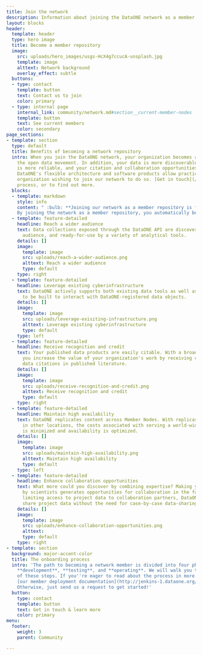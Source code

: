 ```yaml
---
title: Join the network
description: Information about joining the DataONE network as a member node
layout: blocks
header:
  template: header
  type: hero image
  title: Become a member repository
  image:
    src: uploads/hero_images/usgs-HcX4g7ccucA-unsplash.jpg
    template: image
    alttext: Network background
    overlay_effect: subtle
  buttons:
  - type: contact
    template: button
    text: Contact us to join
    color: primary
  - type: internal page
    internal_link: community/network.md#section__current-member-nodes
    template: button
    text: See current members
    color: secondary
page_sections:
- template: section
  type: default
  title: Benefits of becoming a network repository
  intro: When you join the DataONE network, your organization becomes a leader in
    the open data movement. In addition, your data is more discoverable, your infrastructure
    is more reliable, and your citation and collaboration opportunities are bolstered.
    DataONE's flexible architecture and software products allow practically any
    organization wishing to join our network to do so. [Get in touch](/contact/) to start the onboarding
    process, or to find out more.
  blocks:
  - template: markdown
    style: info
    content: " :bulb: **Joining our network as a member repository is free, and just one of several ways to participate in DataONE** :bulb: <br>
    By joining the network as a member repository, you automatically become part of the [the DataONE Community](/meetings/), where you can help shape the future of DataONE and join our annual community meetings. The community is open to all individuals and organizations, regardless of membership in the network. Learn about [all the ways to participate](/participate/)."
  - template: feature-detailed
    headline: Reach a wider audience
    text: Data collections exposed through the DataONE API are discoverable by a wider
      audience, and ready-for-use by a variety of analytical tools.
    details: []
    image:
      template: image
      src: uploads/reach-a-wider-audience.png
      alttext: Reach a wider audience
      type: default
    type: right
  - template: feature-detailed
    headline: Leverage existing cyberinfrastructure
    text: DataONE actively supports both existing data tools as well as new tools
      to be built to interact with DataONE-registered data objects.
    details: []
    image:
      template: image
      src: uploads/leverage-exisiting-infrastructure.png
      alttext: Leverage existing cyberinfrastructure
      type: default
    type: left
  - template: feature-detailed
    headline: Receive recognition and credit
    text: Your published data products are easily citable. With a broadened exposure,
      you increase the value of your organization's work by receiving credit through
      data citations in published literature.
    details: []
    image:
      template: image
      src: uploads/receive-recognition-and-credit.png
      alttext: Receive recognition and credit
      type: default
    type: right
  - template: feature-detailed
    headline: Maintain high availability
    text: DataONE replicates content across Member Nodes. With replicas available
      in other locations, the costs associated with serving a world-wide community
      is minimized and availability is optimized.
    details: []
    image:
      template: image
      src: uploads/maintain-high-availability.png
      alttext: Maintain high availability
      type: default
    type: left
  - template: feature-detailed
    headline: Enhance collaboration opportunities
    text: What more could you discover by combining expertise? Making your work discoverable
      by scientists generates opportunities for collaboration in the future. By simply
      limiting access to project data to collaboration partners, DataONE members can
      share project data without the need for case-by-case data-sharing arrangements.
    details: []
    image:
      template: image
      src: uploads/enhance-collaboration-opportunities.png
      alttext: 
      type: default
    type: right
- template: section
  background: major-accent-color
  title: The onboarding process
  intro: 'The path to becoming a network member is divided into four phases: **planning**,
    **development**, **testing**, and **operating**. We will walk you through each
    of these steps. If you''re eager to read about the process in more detail, see
    [our member deployment documentation](http://jenkins-1.dataone.org/jenkins/job/DataONE-Operations-Manual/ws/operations/_build/html/member_node_deployment/mn_checklist.html).
    Otherwise, just send us a request to get started!'
  button:
    type: contact
    template: button
    text: Get in touch & learn more
    color: primary
menu:
  footer:
    weight: 3
    parent: Community

---
```

